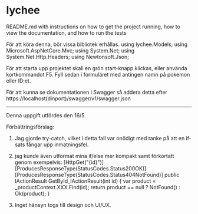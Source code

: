 # lychee


README.md with instructions on how to get the project running, how to
view the documentation, and how to run the tests

För att köra denna, bör vissa bibliotek erhållas.
using lychee.Models;
using Microsoft.AspNetCore.Mvc;
using System.Net;
using System.Net.Http.Headers;
using Newtonsoft.Json;


För att starta upp projektet skall en grön start-knapp klickas, eller använda kortkommandot F5. 
Fyll sedan i formuläret med antingen namn på pokemon eller ID:et.

För att kunna se dokumentationen i Swagger så addera detta efter https://localhost(dinport)/swagger/v1/swagger.json


--------------------------------------------------------------------------------------------------------------


Denna uppgift utfördes den 16/5. 

Förbättringsförslag: 
1) Jag gjorde try-catch, vilket i detta fall var onödigt med tanke på att en if-sats fångar upp inmatningsfel. 
2) jag kunde även utformat mina if/else mer kompakt samt förkortatt genom exempelvis:
[HttpGet("{id}")]
[ProducesResponseType<XXX>(StatusCodes.Status200OK)]
[ProducesResponseType(StatusCodes.Status404NotFound)]
public IActionResult GetById_IActionResult(int id)
{
    var product = _productContext.XXX.Find(id);
    return product == null ? NotFound() : Ok(product);
}

3) Inget hänsyn togs till design och UI/UX.
